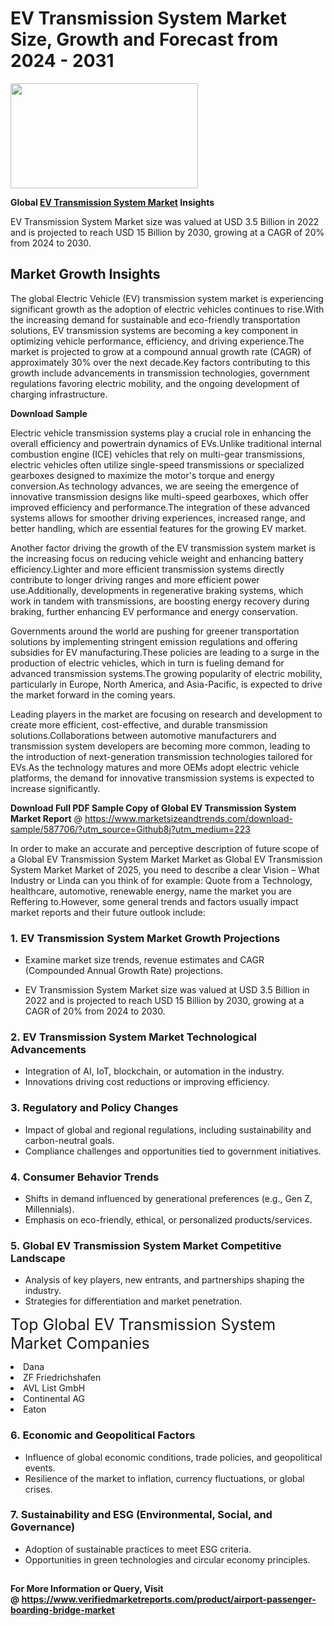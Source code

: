 <H1>EV Transmission System Market Size, Growth and Forecast from 2024 - 2031</H1><img class="aligncenter size-medium wp-image-584254" src="https://thirdeyenews.in/wp-content/uploads/2024/09/Global-Market-Research-300x168.jpeg" alt="" width="300" height="168" /><p><strong>Global&nbsp;<a href="https://www.marketsizeandtrends.com/download-sample/587706/?utm_source=Github8j?utm_medium=223">EV Transmission System Market</a> Insights</strong></p><p>EV Transmission System Market size was valued at USD 3.5 Billion in 2022 and is projected to reach USD 15 Billion by 2030, growing at a CAGR of 20% from 2024 to 2030.</p><p><h2>Market Growth Insights</h2> <p>The global Electric Vehicle (EV) transmission system market is experiencing significant growth as the adoption of electric vehicles continues to rise.With the increasing demand for sustainable and eco-friendly transportation solutions, EV transmission systems are becoming a key component in optimizing vehicle performance, efficiency, and driving experience.The market is projected to grow at a compound annual growth rate (CAGR) of approximately 30% over the next decade.Key factors contributing to this growth include advancements in transmission technologies, government regulations favoring electric mobility, and the ongoing development of charging infrastructure.</p> <p><strong>Download Sample</strong></p> <p>Electric vehicle transmission systems play a crucial role in enhancing the overall efficiency and powertrain dynamics of EVs.Unlike traditional internal combustion engine (ICE) vehicles that rely on multi-gear transmissions, electric vehicles often utilize single-speed transmissions or specialized gearboxes designed to maximize the motor's torque and energy conversion.As technology advances, we are seeing the emergence of innovative transmission designs like multi-speed gearboxes, which offer improved efficiency and performance.The integration of these advanced systems allows for smoother driving experiences, increased range, and better handling, which are essential features for the growing EV market.</p> <p>Another factor driving the growth of the EV transmission system market is the increasing focus on reducing vehicle weight and enhancing battery efficiency.Lighter and more efficient transmission systems directly contribute to longer driving ranges and more efficient power use.Additionally, developments in regenerative braking systems, which work in tandem with transmissions, are boosting energy recovery during braking, further enhancing EV performance and energy conservation.</p> <p>Governments around the world are pushing for greener transportation solutions by implementing stringent emission regulations and offering subsidies for EV manufacturing.These policies are leading to a surge in the production of electric vehicles, which in turn is fueling demand for advanced transmission systems.The growing popularity of electric mobility, particularly in Europe, North America, and Asia-Pacific, is expected to drive the market forward in the coming years.</p> <p>Leading players in the market are focusing on research and development to create more efficient, cost-effective, and durable transmission solutions.Collaborations between automotive manufacturers and transmission system developers are becoming more common, leading to the introduction of next-generation transmission technologies tailored for EVs.As the technology matures and more OEMs adopt electric vehicle platforms, the demand for innovative transmission systems is expected to increase significantly.</p> <p><span class=""><strong>Download Full PDF Sample Copy of Global EV Transmission System Market Report</strong> @ <a href="https://www.marketsizeandtrends.com/download-sample/587706/?utm_source=Github8j?utm_medium=223" target="_blank">https://www.marketsizeandtrends.com/download-sample/587706/?utm_source=Github8j?utm_medium=223</a></span></p><p>In order to make an accurate and perceptive description of future scope of a Global&nbsp;EV Transmission System Market Market as Global&nbsp;EV Transmission System Market Market of 2025, you need to describe a clear Vision &ndash; What Industry or Linda can you think of for example: Quote from a Technology, healthcare, automotive, renewable energy, name the market you are Reffering to.However, some general trends and factors usually impact market reports and their future outlook include:</p><h3>1.&nbsp;<strong>EV Transmission System Market Growth Projections</strong></h3><ul><li>Examine market size trends, revenue estimates and CAGR (Compounded Annual Growth Rate) projections.</li><li><p>EV Transmission System Market size was valued at USD 3.5 Billion in 2022 and is projected to reach USD 15 Billion by 2030, growing at a CAGR of 20% from 2024 to 2030.</p></li></ul><h3>2.&nbsp;<strong>EV Transmission System Market Technological Advancements</strong></h3><ul><li>Integration of AI, IoT, blockchain, or automation in the industry.</li><li>Innovations driving cost reductions or improving efficiency.</li></ul><h3>3.&nbsp;<strong>Regulatory and Policy Changes</strong></h3><ul><li>Impact of global and regional regulations, including sustainability and carbon-neutral goals.</li><li>Compliance challenges and opportunities tied to government initiatives.</li></ul><h3>4.&nbsp;<strong>Consumer Behavior Trends</strong></h3><ul><li>Shifts in demand influenced by generational preferences (e.g., Gen Z, Millennials).</li><li>Emphasis on eco-friendly, ethical, or personalized products/services.</li></ul><h3>5.&nbsp;<strong>Global EV Transmission System Market Competitive Landscape</strong></h3><ul><li>Analysis of key players, new entrants, and partnerships shaping the industry.</li><li>Strategies for differentiation and market penetration.</li></ul><p data-pm-slice="1 1 []"><span style="color: inherit; font-family: inherit; font-size: 25px;">Top Global EV Transmission System Market Companies</span></p><div class="" data-test-id=""><p><li>Dana</li><li> ZF Friedrichshafen</li><li> AVL List GmbH</li><li> Continental AG</li><li> Eaton</li></p></div><h3>6.&nbsp;<strong>Economic and Geopolitical Factors</strong></h3><ul><li>Influence of global economic conditions, trade policies, and geopolitical events.</li><li>Resilience of the market to inflation, currency fluctuations, or global crises.</li></ul><h3>7.&nbsp;<strong>Sustainability and ESG (Environmental, Social, and Governance)</strong></h3><ul><li>Adoption of sustainable practices to meet ESG criteria.</li><li>Opportunities in green technologies and circular economy principles.</li></ul><h2><strong style="font-size: 14px;">For More Information or Query, Visit @&nbsp;</strong><a style="background-color: #ffffff; font-size: 14px;" href="https://www.marketsizeandtrends.com/report/ev-transmission-system-market/" target="_blank">https://www.verifiedmarketreports.com/product/airport-passenger-boarding-bridge-market</a></h2>